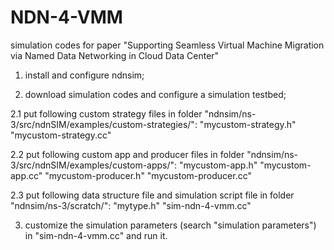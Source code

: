 NDN-4-VMM
=========

simulation codes for paper "Supporting Seamless Virtual Machine Migration via Named Data Networking in Cloud Data Center"

1. install and configure ndnsim;

2. download simulation codes and configure a simulation testbed;

2.1 put following custom strategy files in folder "ndnsim/ns-3/src/ndnSIM/examples/custom-strategies/":
    "mycustom-strategy.h"
    "mycustom-strategy.cc"

2.2 put following custom app and producer files in folder "ndnsim/ns-3/src/ndnSIM/examples/custom-apps/":
    "mycustom-app.h"
    "mycustom-app.cc"
    "mycustom-producer.h"
    "mycustom-producer.cc"

2.3 put following data structure file and simulation script file in folder "ndnsim/ns-3/scratch/":
    "mytype.h"
    "sim-ndn-4-vmm.cc"
    
3. customize the simulation parameters (search "simulation parameters") in "sim-ndn-4-vmm.cc" and run it.
